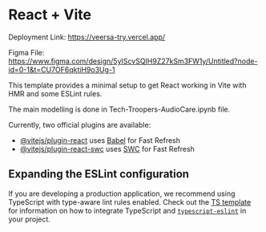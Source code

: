 # React + Vite

Deployment Link: https://veersa-try.vercel.app/

Figma File: https://www.figma.com/design/5yIScvSQIH9Z27kSm3FW1y/Untitled?node-id=0-1&t=CU7OF6qktiH9o3Ug-1


This template provides a minimal setup to get React working in Vite with HMR and some ESLint rules.

The main modelling is done in Tech-Troopers-AudioCare.ipynb file.

Currently, two official plugins are available:

- [@vitejs/plugin-react](https://github.com/vitejs/vite-plugin-react/blob/main/packages/plugin-react) uses [Babel](https://babeljs.io/) for Fast Refresh
- [@vitejs/plugin-react-swc](https://github.com/vitejs/vite-plugin-react/blob/main/packages/plugin-react-swc) uses [SWC](https://swc.rs/) for Fast Refresh

## Expanding the ESLint configuration

If you are developing a production application, we recommend using TypeScript with type-aware lint rules enabled. Check out the [TS template](https://github.com/vitejs/vite/tree/main/packages/create-vite/template-react-ts) for information on how to integrate TypeScript and [`typescript-eslint`](https://typescript-eslint.io) in your project.
